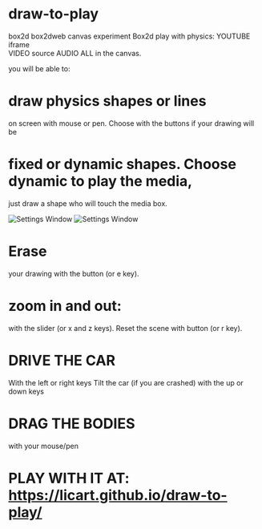 # draw-to-play
box2d box2dweb canvas experiment
Box2d play with physics:
YOUTUBE iframe  
VIDEO source 
AUDIO 
ALL in the canvas.

you will be able to:
# draw physics shapes or lines 
on screen with mouse or pen.
Choose with the buttons if your drawing will be 
# fixed or dynamic shapes. Choose dynamic to play the media,
just draw a shape who will touch the media box.

![Settings Window](https://raw.github.com/licart/draw-to-play/gh-pages/Capturedraw.PNG)
![Settings Window](https://raw.github.com/licart/draw-to-play/gh-pages/Capturedraw2.PNG)

# Erase 
your drawing with the button (or e key).

# zoom in and out: 
with the slider (or x and z keys).
Reset the scene with button (or r key).

# DRIVE THE CAR 
With the left or right keys
Tilt the car (if you are crashed) with the up or down keys
# DRAG THE BODIES 
with your mouse/pen

# PLAY WITH IT AT: https://licart.github.io/draw-to-play/

